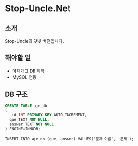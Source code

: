 # Stop-Uncle.Net
## 소개
Stop-Uncle의 닷넷 버전입니다.

## 해야할 일
 - 아재개그 DB 제작
 -  MySQL 연동

## DB 구조
```sql
CREATE TABLE aje_db
( 
  _id INT PRIMARY KEY AUTO_INCREMENT,
  que TEXT NOT NULL,
  answer TEXT NOT NULL
) ENGINE=INNODB;
```

```
INSERT INTO aje_db (que, answer) VALUES('문제 이름', '문제');
```
